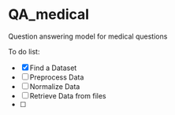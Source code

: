 # QA_medical
Question answering model for medical questions

To do list:
- [x] Find a Dataset
- [ ] Preprocess Data
- [ ] Normalize Data
- [ ] Retrieve Data from files
- [ ] 

